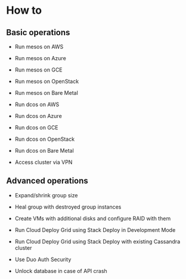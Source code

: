 How to
======

Basic operations
----------------

-   Run mesos on AWS

-   Run mesos on Azure

-   Run mesos on GCE

-   Run mesos on OpenStack

-   Run mesos on Bare Metal

-   Run dcos on AWS

-   Run dcos  on Azure

-   Run dcos on GCE

-   Run dcos on OpenStack

-   Run dcos on Bare Metal

-   Access cluster via VPN

Advanced operations
-------------------

-   Expand/shrink group size

-   Heal group with destroyed group instances

-   Create VMs with additional disks and configure RAID with them

-   Run Cloud Deploy Grid using Stack Deploy in Development Mode

-   Run Cloud Deploy Grid using Stack Deploy with existing Cassandra cluster

-   Use Duo Auth Security

-   Unlock database in case of API crash

 
